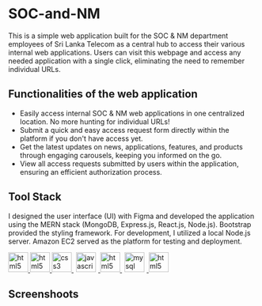 # SOC-and-NM

This is a simple web application built for the SOC & NM department employees of Sri Lanka Telecom as a central hub to access their various internal web applications. Users can visit this webpage and access any needed application with a single click, eliminating the need to remember individual URLs.

## Functionalities of the web application

- Easily access internal SOC & NM web applications in one centralized location. No more hunting for individual URLs!
- Submit a quick and easy access request form directly within the platform if you don't have access yet.
- Get the latest updates on news, applications, features, and products through engaging carousels, keeping you informed on the go.
- View all access requests submitted by users within the application, ensuring an efficient authorization process.

## Tool Stack
I designed the user interface (UI) with Figma and developed the application using the MERN stack (MongoDB, Express.js, React.js, Node.js). Bootstrap provided the styling framework. For development, I utilized a local Node.js server. Amazon EC2 served as the platform for testing and deployment.
<p align="left" >
  <a href="https://www.w3.org/html/" target="_blank" rel="noreferrer"> <img src="https://user-images.githubusercontent.com/25181517/183897015-94a058a6-b86e-4e42-a37f-bf92061753e5.png" alt="html5" width="40" height="40"/> </a>
  <a href="https://www.w3.org/html/" target="_blank" rel="noreferrer"> <img src="https://user-images.githubusercontent.com/25181517/183568594-85e280a7-0d7e-4d1a-9028-c8c2209e073c.png" alt="html5" width="40" height="40"/> </a>
  <a href="https://www.w3schools.com/css/" target="_blank" rel="noreferrer"> <img src="https://user-images.githubusercontent.com/25181517/183859966-a3462d8d-1bc7-4880-b353-e2cbed900ed6.png" alt="css3" width="40" height="40"/> </a>
  <a href="https://developer.mozilla.org/en-US/docs/Web/JavaScript" target="_blank" rel="noreferrer"> <img src="https://github-production-user-asset-6210df.s3.amazonaws.com/62091613/261395532-b40892ef-efb8-4b0e-a6b5-d1cfc2f3fc35.png" alt="javascript" width="40" height="40" hspace="5"/> </a>
  <a href="https://www.w3.org/html/" target="_blank" rel="noreferrer"> <img src="https://user-images.githubusercontent.com/25181517/182884177-d48a8579-2cd0-447a-b9a6-ffc7cb02560e.png" alt="html5" width="40" height="40"/> </a>
  <a href="https://www.mysql.com/" target="_blank" rel="noreferrer"> <img src="https://user-images.githubusercontent.com/25181517/183898054-b3d693d4-dafb-4808-a509-bab54cf5de34.png" alt="mysql" width="40" height="40" hspace="5"/> </a>
  <a href="https://www.w3.org/html/" target="_blank" rel="noreferrer"> <img src="https://user-images.githubusercontent.com/25181517/183896132-54262f2e-6d98-41e3-8888-e40ab5a17326.png" alt="html5" width="40" height="40"/> </a>
</p>

## Screenshoots


